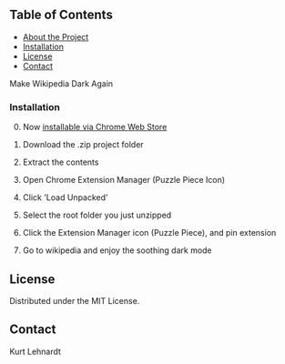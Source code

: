 ## Table of Contents

* [About the Project](#about-the-project)
* [Installation](#installation)
* [License](#license)
* [Contact](#contact)


Make Wikipedia Dark Again

### Installation

0. Now [installable via Chrome Web Store](https://chrome.google.com/webstore/detail/darkipedia<path??>)

1. Download the .zip project folder

2. Extract the contents

3. Open Chrome Extension Manager  (Puzzle Piece Icon)

4. Click 'Load Unpacked' 

5. Select the root folder you just unzipped

6.  Click the Extension Manager icon (Puzzle Piece), and pin extension

7. Go to wikipedia and enjoy the soothing dark mode

<!-- LICENSE -->
## License

Distributed under the MIT License.


<!-- CONTACT -->
## Contact

Kurt Lehnardt
